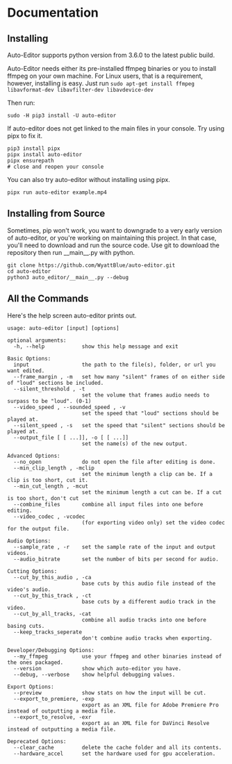 # Documentation

## Installing
Auto-Editor supports python version from 3.6.0 to the latest public build.

Auto-Editor needs either its pre-installed ffmpeg binaries or you to install ffmpeg on your own machine.
For Linux users, that is a requirement, however, installing is easy. Just run `sudo apt-get install ffmpeg libavformat-dev libavfilter-dev libavdevice-dev`

Then run:

```terminal
sudo -H pip3 install -U auto-editor
```

If auto-editor does not get linked to the main files in your console. Try using pipx to fix it.

```terminal
pip3 install pipx
pipx install auto-editor
pipx ensurepath
# close and reopen your console
```

You can also try auto-editor without installing using pipx.

```terminal
pipx run auto-editor example.mp4
```

## Installing from Source
Sometimes, pip won't work, you want to downgrade to a very early version of auto-editor, or you're working on maintaining this project. In that case, you'll need to download and run the source code. Use git to download the repository then run \_\_main\_\_.py with python.


```terminal
git clone https://github.com/WyattBlue/auto-editor.git
cd auto-editor
python3 auto_editor/__main__.py --debug
```



## All the Commands

Here's the help screen auto-editor prints out.

```terminal
usage: auto-editor [input] [options]

optional arguments:
  -h, --help            show this help message and exit

Basic Options:
  input                 the path to the file(s), folder, or url you want edited.
  --frame_margin , -m   set how many "silent" frames of on either side of "loud" sections be included.
  --silent_threshold , -t
                        set the volume that frames audio needs to surpass to be "loud". (0-1)
  --video_speed , --sounded_speed , -v
                        set the speed that "loud" sections should be played at.
  --silent_speed , -s   set the speed that "silent" sections should be played at.
  --output_file [ [ ...]], -o [ [ ...]]
                        set the name(s) of the new output.

Advanced Options:
  --no_open             do not open the file after editing is done.
  --min_clip_length , -mclip
                        set the minimum length a clip can be. If a clip is too short, cut it.
  --min_cut_length , -mcut
                        set the minimum length a cut can be. If a cut is too short, don't cut
  --combine_files       combine all input files into one before editing.
  --video_codec , -vcodec
                        (for exporting video only) set the video codec for the output file.

Audio Options:
  --sample_rate , -r    set the sample rate of the input and output videos.
  --audio_bitrate       set the number of bits per second for audio.

Cutting Options:
  --cut_by_this_audio , -ca
                        base cuts by this audio file instead of the video's audio.
  --cut_by_this_track , -ct
                        base cuts by a different audio track in the video.
  --cut_by_all_tracks, -cat
                        combine all audio tracks into one before basing cuts.
  --keep_tracks_seperate
                        don't combine audio tracks when exporting.

Developer/Debugging Options:
  --my_ffmpeg           use your ffmpeg and other binaries instead of the ones packaged.
  --version             show which auto-editor you have.
  --debug, --verbose    show helpful debugging values.

Export Options:
  --preview             show stats on how the input will be cut.
  --export_to_premiere, -exp
                        export as an XML file for Adobe Premiere Pro instead of outputting a media file.
  --export_to_resolve, -exr
                        export as an XML file for DaVinci Resolve instead of outputting a media file.

Deprecated Options:
  --clear_cache         delete the cache folder and all its contents.
  --hardware_accel      set the hardware used for gpu acceleration.
```